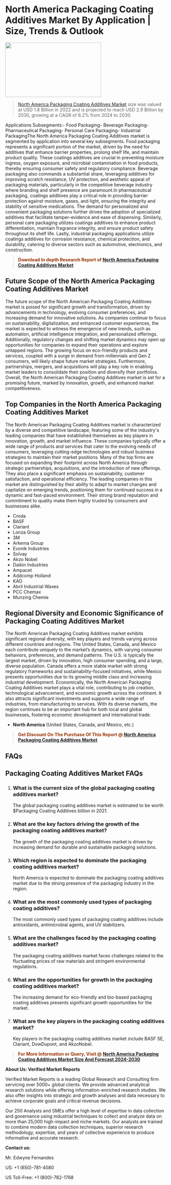 <p><h1>North America Packaging Coating Additives Market By Application | Size, Trends & Outlook</h1><p><img class="aligncenter size-medium wp-image-105565" src="https://ffe5etoiles.com/wp-content/uploads/2025/01/MST7-300x171.png" alt="" width="300" height="171" /></p><blockquote><p><a href="https://www.verifiedmarketreports.com/download-sample/?rid=630356&utm_source=Github-NA&utm_medium=362" target="_blank">North America Packaging Coating Additives Market</a> size was valued at USD 1.8 Billion in 2022 and is projected to reach USD 2.9 Billion by 2030, growing at a CAGR of 6.2% from 2024 to 2030.</p></blockquote>Applications Subsegments:- Food Packaging- Beverage Packaging- Pharmaceutical Packaging- Personal Care Packaging- Industrial PackagingThe North America Packaging Coating Additives market is segmented by application into several key subsegments. Food packaging represents a significant portion of the market, driven by the need for additives that enhance barrier properties, prolong shelf life, and maintain product quality. These coatings additives are crucial in preventing moisture ingress, oxygen exposure, and microbial contamination in food products, thereby ensuring consumer safety and regulatory compliance. Beverage packaging also commands a substantial share, leveraging additives for improving scratch resistance, UV protection, and aesthetic appeal of packaging materials, particularly in the competitive beverage industry where branding and shelf presence are paramount.In pharmaceutical packaging, coatings additives play a critical role in providing barrier protection against moisture, gases, and light, ensuring the integrity and stability of sensitive medications. The demand for personalized and convenient packaging solutions further drives the adoption of specialized additives that facilitate tamper-evidence and ease of dispensing. Similarly, personal care packaging utilizes coatings additives to enhance product differentiation, maintain fragrance integrity, and ensure product safety throughout its shelf life. Lastly, industrial packaging applications utilize coatings additives for corrosion resistance, chemical protection, and durability, catering to diverse sectors such as automotive, electronics, and construction.</p><blockquote><p><span style="color: #993300;"><strong>Download In depth Research Report of <a href="https://www.verifiedmarketreports.com/download-sample/?rid=630356&utm_source=Github-NA&utm_medium=362">North America Packaging Coating Additives Market</a></strong></span></p></blockquote><h2>Future Scope of the North America Packaging Coating Additives Market</h2><p>The future scope of the North American Packaging Coating Additives market is poised for significant growth and transformation, driven by advancements in technology, evolving consumer preferences, and increasing demand for innovative solutions. As companies continue to focus on sustainability, digitalization, and enhanced customer experiences, the market is expected to witness the emergence of new trends, such as automation, artificial intelligence integration, and personalized offerings. Additionally, regulatory changes and shifting market dynamics may open up opportunities for companies to expand their operations and explore untapped regions. The growing focus on eco-friendly products and services, coupled with a surge in demand from millennials and Gen Z consumers, will likely shape future market strategies. Furthermore, partnerships, mergers, and acquisitions will play a key role in enabling market leaders to consolidate their position and diversify their portfolios. Overall, the North American Packaging Coating Additives market is set for a promising future, marked by innovation, growth, and enhanced market competitiveness.</p><h2>Top Companies in the North America Packaging Coating Additives Market</h2><p>The North American Packaging Coating Additives market is characterized by a diverse and competitive landscape, featuring some of the industry's leading companies that have established themselves as key players in innovation, growth, and market influence. These companies typically offer a wide range of products and services that cater to the evolving needs of consumers, leveraging cutting-edge technologies and robust business strategies to maintain their market positions. Many of the top firms are focused on expanding their footprint across North America through strategic partnerships, acquisitions, and the introduction of new offerings. They also place a significant emphasis on sustainability, customer satisfaction, and operational efficiency. The leading companies in this market are distinguished by their ability to adapt to market changes and capitalize on emerging trends, positioning them for continued success in a dynamic and fast-paced environment. Their strong brand reputation and commitment to quality make them highly trusted by consumers and businesses alike.</p><p><ul><li>Croda </li><li> BASF </li><li> Clariant </li><li> Lonza Group </li><li> 3M </li><li> Arkema Group </li><li> Evonik Industries </li><li> Solvay </li><li> Akzo Nobel </li><li> Daikin Industries </li><li> Ampacet </li><li> Addcomp Holland </li><li> KAO </li><li> Abril Industrial Waxes </li><li> PCC Chemax </li><li> Munzing Chemie</li></ul></p><h2>Regional Diversity and Economic Significance of Packaging Coating Additives Market</h2><p>The North American Packaging Coating Additives market exhibits significant regional diversity, with key players and trends varying across different countries and regions. The United States, Canada, and Mexico each contribute uniquely to the market’s dynamics, with varying consumer behaviors, preferences, and demand patterns. The U.S. is typically the largest market, driven by innovation, high consumer spending, and a large, diverse population. Canada offers a more stable market with strong regulatory frameworks and sustainability-focused initiatives, while Mexico presents opportunities due to its growing middle class and increasing industrial development. Economically, the North American Packaging Coating Additives market plays a vital role, contributing to job creation, technological advancement, and economic growth across the continent. It also attracts significant investments and supports a wide range of industries, from manufacturing to services. With its diverse markets, the region continues to be an important hub for both local and global businesses, fostering economic development and international trade.</p><ul> <li><strong>North America</strong> (United States, Canada, and Mexico, etc.)</li></ul><blockquote><p><span style="color: #993300;"><strong>Get Discount On The Purchase Of This Report @ <a href="https://www.verifiedmarketreports.com/ask-for-discount/?rid=630356&utm_source=Github-NA&utm_medium=362">North America Packaging Coating Additives Market</a></strong></span></p></blockquote><h2>FAQs</h2><p><h2>Packaging Coating Additives Market FAQs</h1><ol> <li> <h3>What is the current size of the global packaging coating additives market?</div><div></h3> <p>The global packaging coating additives market is estimated to be worth $Packaging Coating Additives billion in 2021.</p> </li> <li> <h3>What are the key factors driving the growth of the packaging coating additives market?</div><div></h3> <p>The growth of the packaging coating additives market is driven by increasing demand for durable and sustainable packaging solutions.</p> </li> <li> <h3>Which region is expected to dominate the packaging coating additives market?</div><div></h3> <p>North America is expected to dominate the packaging coating additives market due to the strong presence of the packaging industry in the region.</p> </li> <li> <h3>What are the most commonly used types of packaging coating additives?</div><div></h3> <p>The most commonly used types of packaging coating additives include antioxidants, antimicrobial agents, and UV stabilizers.</p> </li> <li> <h3>What are the challenges faced by the packaging coating additives market?</div><div></h3> <p>The packaging coating additives market faces challenges related to the fluctuating prices of raw materials and stringent environmental regulations.</p> </li> <li> <h3>What are the opportunities for growth in the packaging coating additives market?</div><div></h3> <p>The increasing demand for eco-friendly and bio-based packaging coating additives presents significant growth opportunities for the market.</p> </li> <li> <h3>What are the key players in the packaging coating additives market?</div><div></h3> <p>Key players in the packaging coating additives market include BASF SE, Clariant, DowDupont, and AkzoNobel.</p> </li></ol></body></html></p><blockquote><p><span style="color: #993300;"><strong>For More Information or Query, Visit @ <a href="https://www.verifiedmarketreports.com/product/packaging-coating-additives-market/">North America Packaging Coating Additives Market Size And Forecast 2024-2030</a></strong></span></p></blockquote><p><strong>About Us: Verified Market Reports</strong></p><p>Verified Market Reports is a leading Global Research and Consulting firm servicing over 5000+ global clients. We provide advanced analytical research solutions while offering information-enriched research studies. We also offer insights into strategic and growth analyses and data necessary to achieve corporate goals and critical revenue decisions.</p><p>Our 250 Analysts and SMEs offer a high level of expertise in data collection and governance using industrial techniques to collect and analyze data on more than 25,000 high-impact and niche markets. Our analysts are trained to combine modern data collection techniques, superior research methodology, expertise, and years of collective experience to produce informative and accurate research.</p><p><strong>Contact us:</strong></p><p>Mr. Edwyne Fernandes</p><p>US: +1 (650)-781-4080</p><p>US Toll-Free: +1 (800)-782-1768</p>
